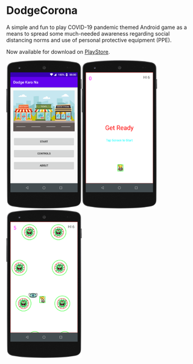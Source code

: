 # DodgeCorona
A simple and fun to play COVID-19 pandemic themed Android game as a means to spread some much-needed awareness regarding social distancing norms and use of personal protective equipment (PPE).

Now available for download on [PlayStore](https://play.google.com/store/apps/details?id=com.project.dodgecorona).

<img src="/Screenshots/1.png" alt="drawing" width="200"/><img src="/Screenshots/2.png" alt="drawing" width="200"/><img src="/Screenshots/3.png" alt="drawing" width="200"/>
